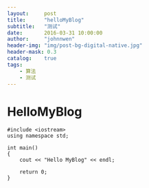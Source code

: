 ```yaml
---
layout:     post
title:      "helloMyBlog"
subtitle:   "测试"
date:       2016-03-31 10:00:00
author:     "johnnwen"
header-img: "img/post-bg-digital-native.jpg"
header-mask: 0.3
catalog:    true
tags:
    - 算法
    - 测试
---
```



# HelloMyBlog

    #include <iostream>
    using namespace std;

    int main()
    {
        cout << "Hello MyBlog" << endl;

        return 0;
    }
 

  